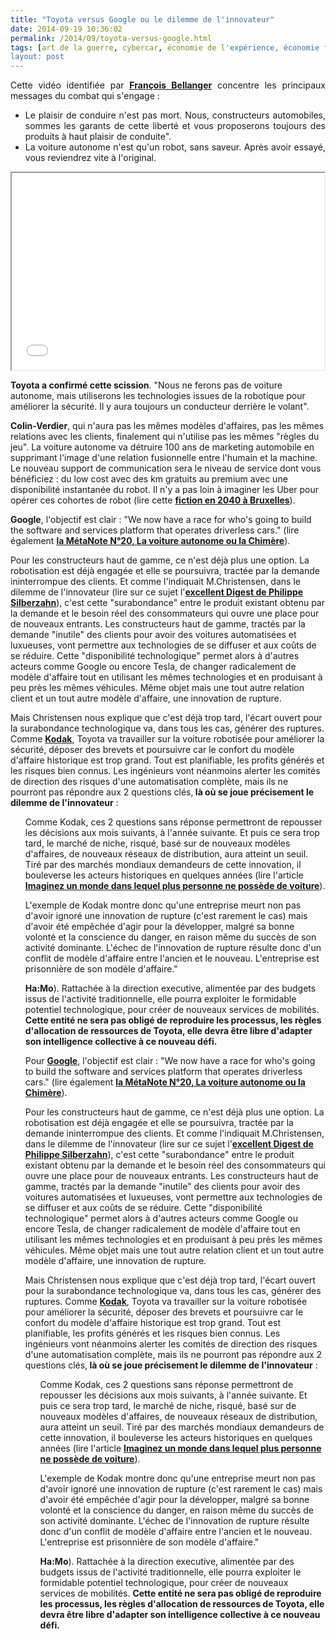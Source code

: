 ```yaml
---
title: "Toyota versus Google ou le dilemme de l'innovateur"
date: 2014-09-19 10:36:02
permalink: /2014/09/toyota-versus-google.html
tags: [art de la guerre, cybercar, économie de l'expérience, économie fonctionnalité, google, innovation, intelligence collective, marketing, Service de mobilité, Uber, Véhicule]
layout: post
---
```


<p style="text-align: justify;">Cette vidéo identifiée par <a href="http://transit-city.blogspot.fr/2012/09/gran-theft-auto-contre-la-google-car.html" target="_blank"><strong>François Bellanger</strong></a> concentre les principaux messages du combat qui s'engage :</p> <ul style="text-align: justify;"> <li>Le plaisir de conduire n'est pas mort. Nous, constructeurs automobiles, sommes les garants de cette liberté et vous proposerons toujours des produits à haut plaisir de conduite".</li> <li>La voiture autonome n'est qu'un robot, sans saveur. Après avoir essayé, vous reviendrez vite à l'original.</li> </ul> <p><iframe allowfullscreen=" frameborder="0"" height="315" src="//www.youtube.com/embed/HLThzvsPCkI" width="500"></iframe></p>   <!--more-->  <p style="text-align: justify>Récemment, <a href="http://www.leftlanenews.com/toyota-eschews-driverless-cars.html"" target="_blank"><strong>Toyota a confirmé cette scission</strong></a>. "Nous ne ferons pas de voiture autonome, mais utiliserons les technologies issues de la robotique pour améliorer la sécurité. Il y aura toujours un conducteur derrière le volant".</p> <p style="text-align: justify>En fait, Toyota  pourrait rassembler dans son sillage tous les constructeurs généralistes. Car aucun constructeur généraliste n'a intérêt à voir arriver des voitures autonomes, qui roulent seules, qui fonctionnent en hybridant le transport individuel et le transport collectif. <strong>Pour les constructeurs généralistes, la voiture autonome est probablement le pire des concurrents</strong>. C'est un pur "barbare" au sens de <a href="http://blogs.lesechos.fr/internetactu-net/les-barbares-attaquent-comment-le-numerique-redistribue-la-puissance-a14563.html" target="_blank"><strong>Colin-Verdier</strong></a>, qui n'aura pas les mêmes modèles d'affaires, pas les mêmes relations avec les clients, finalement qui n'utilise pas les mêmes "règles du jeu". La voiture autonome va détruire 100 ans de marketing automobile en supprimant l'image d'une relation fusionnelle entre l'humain et la machine. Le nouveau support de communication sera le niveau de service dont vous bénéficiez : du low cost avec des km gratuits au premium avec une disponibilité instantanée du robot. Il n'y a pas loin à imaginer les Uber pour opérer ces cohortes de robot (lire cette <a href="https://gabrielplassat.github.io/transportsdufutur/2014/09/fiction-n9-la-journee-dhubert-dans-les-transports-publics-bruxellois.html" target="_blank"><strong>fiction en 2040 à Bruxelles</strong></a>).</p> <p style="text-align: justify>Pour <a href="http://www.dailyherald.com/article/20140915/business/140919013/"" target="_blank"><strong>Google</strong></a>, l'objectif est clair : "We now have a race for who's going to build the software and services platform that operates driverless cars." (lire également <a href="https://gabrielplassat.github.io/transportsdufutur/2014/04/metanote-20-la-voiture-sans-conducteur-la-chimere.html" target="_blank"><strong>la MétaNote N°20, La voiture autonome ou la Chimère</strong></a>).</p> <p style="text-align: justify><strong>Le Dilemme de l'innovateur</strong></p> <p style="text-align: justify>Pour les constructeurs haut de gamme, ce n'est déjà plus une option. La robotisation est déjà engagée et elle se poursuivra, tractée par la demande ininterrompue des clients. Et comme l'indiquait M.Christensen, dans le dilemme de l'innovateur (lire sur ce sujet l'<a href="http://philippesilberzahn.com/tag/dilemme-de-linnovateur/" target="_blank"><strong>excellent Digest de Philippe Silberzahn</strong></a>), c'est cette "surabondance" entre le produit existant obtenu par la demande et le besoin réel des consommateurs qui ouvre une place pour de nouveaux entrants. Les constructeurs haut de gamme, tractés par la demande "inutile" des clients pour avoir des voitures automatisées et luxueuses, vont permettre aux technologies de se diffuser et aux coûts de se réduire. Cette "disponibilité technologique" permet alors à d'autres acteurs comme Google ou encore Tesla, de changer radicalement de modèle d'affaire tout en utilisant les mêmes technologies et en produisant à peu près les mêmes véhicules. Même objet mais une tout autre relation client et un tout autre modèle d'affaire, une innovation de rupture.</p> <p style="text-align: justify>Il y aura toujours des acheteurs traditionnels d'automobile haut de gamme, demandeur d'une mobilité indépendante et robotisée. Mais l'érosion par les services de mobilité réalisés par les mêmes technologies pourrait être massive et terrible pour les constructeurs généralistes. Voilà pourquoi Toyota se déclare dès maintenant en opposition aux voitures autonomes. La menace est comprise, la réaction à priori logique.</p> <p style="text-align: justify>Mais Christensen nous explique que c'est déjà trop tard, l'écart ouvert pour la surabondance technologique va, dans tous les cas, générer des ruptures. Comme <a href="http://philippesilberzahn.com/2012/01/23/fin-de-kodak-victime-dilemme-de-linnovateur/" target="_blank"><strong>Kodak</strong></a>, Toyota va travailler sur la voiture robotisée pour améliorer la sécurité, déposer des brevets et poursuivre car le confort du modèle d'affaire historique est trop grand. Tout est planifiable, les profits générés et les risques bien connus. Les ingénieurs vont néanmoins alerter les comités de direction des risques d'une automatisation complète, mais ils ne pourront pas répondre aux 2 questions clés,<strong> là où se joue précisement le dilemme de l'innovateur</strong> :</p> <ul style="text-align: justify> <li>comment Toyota pourra se positionner et gagner de l'argent ? <em>question sous-jacente</em> : comment doit-on allouer nos ressources (humaines et financières) entre un modèle d'affaire connu qui continue à fonctionner et un modèle d'affaire inconnu et risqué ?</li> <li>Mais quel est le planning et les volumes ? vous nous aviez annoncé cela l'année dernière et toujours rien ...</li> </ul> <p style="text-align: justify>Comme Kodak, ces 2 questions sans réponse permettront de repousser les décisions aux mois suivants, à l'année suivante. Et puis ce sera trop tard, le marché de niche, risqué, basé sur de nouveaux modèles d'affaires, de nouveaux réseaux de distribution, aura atteint un seuil. Tiré par des marchés mondiaux demandeurs de cette innovation, il bouleverse les acteurs historiques en quelques années (lire l'article <a href="https://gabrielplassat.github.io/transportsdufutur/2014/02/imaginez-un-monde-dans-lequel-plus-personne-ne-possede-de-voiture.html" target="_blank"><strong>Imaginez un monde dans lequel plus personne ne possède de voiture</strong></a>).</p> <p style="text-align: justify>Comme nous le rappelle Philippe Silberzahn : "<em>L'exemple de Kodak montre donc qu'une entreprise meurt non pas d'avoir ignoré une innovation de rupture (c'est rarement le cas) mais d'avoir été empêchée d'agir pour la développer, malgré sa bonne volonté et la conscience du danger, en raison même du succès de son activité dominante. L'échec de l'innovation de rupture résulte donc d'un conflit de modèle d'affaire entre l'ancien et le nouveau. L'entreprise est prisonnière de son modèle d'affaire.</em>"</p> <p style="text-align: justify>Après avoir fondé Lexus, il se pourrait que Toyota crée, ex-nihilo, une nouvelle entité (lire <a href="https://gabrielplassat.github.io/transportsdufutur/2012/10/catalyse-par-toyota-hamo-prefigure-le-futur-et-interroge-lorganisation-des-industries.html"" target="_blank"><strong>Ha:Mo</strong></a>). Rattachée à la direction executive, alimentée par des budgets issus de l'activité traditionnelle, elle pourra exploiter le formidable potentiel technologique, pour créer de nouveaux services de mobilités. <strong>Cette entité ne sera pas obligé de reproduire les processus, les règles d'allocation de ressources de Toyota, elle devra être libre d'adapter son intelligence collective à ce nouveau défi.</strong></p> <p style="text-align: justify> </p>"2014-09-19 10:36:02https://gabrielplassat.github.io/transportsdufutur/2014/09/toyota-versus-google.htmlart de la guerre|cybercar|économie de l'expérience|économie fonctionnalité|google|innovation|intelligence collective|marketing|Service de mobilité|Uber|Véhiculepublish7gabrielplassat3948gabriel.plassat@ademe.frGabrielPlassattoyota-versus-google2015-07-21 16:35:29>Pour <a href="http://www.dailyherald.com/article/20140915/business/140919013/" target="_blank"><strong>Google</strong></a>, l'objectif est clair : "We now have a race for who's going to build the software and services platform that operates driverless cars." (lire également <a href="https://gabrielplassat.github.io/transportsdufutur/2014/04/metanote-20-la-voiture-sans-conducteur-la-chimere.html" target="_blank"><strong>la MétaNote N°20, La voiture autonome ou la Chimère</strong></a>).</p> <p style="text-align: justify><strong>Le Dilemme de l'innovateur</strong></p> <p style="text-align: justify>Pour les constructeurs haut de gamme, ce n'est déjà plus une option. La robotisation est déjà engagée et elle se poursuivra, tractée par la demande ininterrompue des clients. Et comme l'indiquait M.Christensen, dans le dilemme de l'innovateur (lire sur ce sujet l'<a href="http://philippesilberzahn.com/tag/dilemme-de-linnovateur/" target="_blank"><strong>excellent Digest de Philippe Silberzahn</strong></a>), c'est cette "surabondance" entre le produit existant obtenu par la demande et le besoin réel des consommateurs qui ouvre une place pour de nouveaux entrants. Les constructeurs haut de gamme, tractés par la demande "inutile" des clients pour avoir des voitures automatisées et luxueuses, vont permettre aux technologies de se diffuser et aux coûts de se réduire. Cette "disponibilité technologique" permet alors à d'autres acteurs comme Google ou encore Tesla, de changer radicalement de modèle d'affaire tout en utilisant les mêmes technologies et en produisant à peu près les mêmes véhicules. Même objet mais une tout autre relation client et un tout autre modèle d'affaire, une innovation de rupture.</p> <p style="text-align: justify>Il y aura toujours des acheteurs traditionnels d'automobile haut de gamme, demandeur d'une mobilité indépendante et robotisée. Mais l'érosion par les services de mobilité réalisés par les mêmes technologies pourrait être massive et terrible pour les constructeurs généralistes. Voilà pourquoi Toyota se déclare dès maintenant en opposition aux voitures autonomes. La menace est comprise, la réaction à priori logique.</p> <p style="text-align: justify>Mais Christensen nous explique que c'est déjà trop tard, l'écart ouvert pour la surabondance technologique va, dans tous les cas, générer des ruptures. Comme <a href="http://philippesilberzahn.com/2012/01/23/fin-de-kodak-victime-dilemme-de-linnovateur/" target="_blank"><strong>Kodak</strong></a>, Toyota va travailler sur la voiture robotisée pour améliorer la sécurité, déposer des brevets et poursuivre car le confort du modèle d'affaire historique est trop grand. Tout est planifiable, les profits générés et les risques bien connus. Les ingénieurs vont néanmoins alerter les comités de direction des risques d'une automatisation complète, mais ils ne pourront pas répondre aux 2 questions clés,<strong> là où se joue précisement le dilemme de l'innovateur</strong> :</p> <ul style="text-align: justify> <li>comment Toyota pourra se positionner et gagner de l'argent ? <em>question sous-jacente</em> : comment doit-on allouer nos ressources (humaines et financières) entre un modèle d'affaire connu qui continue à fonctionner et un modèle d'affaire inconnu et risqué ?</li> <li>Mais quel est le planning et les volumes ? vous nous aviez annoncé cela l'année dernière et toujours rien ...</li> </ul> <p style="text-align: justify>Comme Kodak, ces 2 questions sans réponse permettront de repousser les décisions aux mois suivants, à l'année suivante. Et puis ce sera trop tard, le marché de niche, risqué, basé sur de nouveaux modèles d'affaires, de nouveaux réseaux de distribution, aura atteint un seuil. Tiré par des marchés mondiaux demandeurs de cette innovation, il bouleverse les acteurs historiques en quelques années (lire l'article <a href="https://gabrielplassat.github.io/transportsdufutur/2014/02/imaginez-un-monde-dans-lequel-plus-personne-ne-possede-de-voiture.html" target="_blank"><strong>Imaginez un monde dans lequel plus personne ne possède de voiture</strong></a>).</p> <p style="text-align: justify>Comme nous le rappelle Philippe Silberzahn : "<em>L'exemple de Kodak montre donc qu'une entreprise meurt non pas d'avoir ignoré une innovation de rupture (c'est rarement le cas) mais d'avoir été empêchée d'agir pour la développer, malgré sa bonne volonté et la conscience du danger, en raison même du succès de son activité dominante. L'échec de l'innovation de rupture résulte donc d'un conflit de modèle d'affaire entre l'ancien et le nouveau. L'entreprise est prisonnière de son modèle d'affaire.</em>"</p> <p style="text-align: justify>Après avoir fondé Lexus, il se pourrait que Toyota crée, ex-nihilo, une nouvelle entité (lire <a href="https://gabrielplassat.github.io/transportsdufutur/2012/10/catalyse-par-toyota-hamo-prefigure-le-futur-et-interroge-lorganisation-des-industries.html"" target="_blank"><strong>Ha:Mo</strong></a>). Rattachée à la direction executive, alimentée par des budgets issus de l'activité traditionnelle, elle pourra exploiter le formidable potentiel technologique, pour créer de nouveaux services de mobilités. <strong>Cette entité ne sera pas obligé de reproduire les processus, les règles d'allocation de ressources de Toyota, elle devra être libre d'adapter son intelligence collective à ce nouveau défi.</strong></p> <p style="text-align: justify> </p>"
